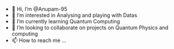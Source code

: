 - 👋 Hi, I’m @Anupam-95
- 👀 I’m interested in Analysing and playing with Datas
- 🌱 I’m currently learning Quantum Computing
- 💞️ I’m looking to collaborate on projects on Quantum Physics and computing
- 📫 How to reach me ...

<!---
Anupam-95/Anupam-95 is a ✨ special ✨ repository because its `README.md` (this file) appears on your GitHub profile.
You can click the Preview link to take a look at your changes.
--->
